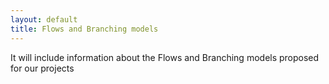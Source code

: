 ```yaml
---
layout: default
title: Flows and Branching models
---
```


It will include information about the Flows and Branching models proposed for our projects